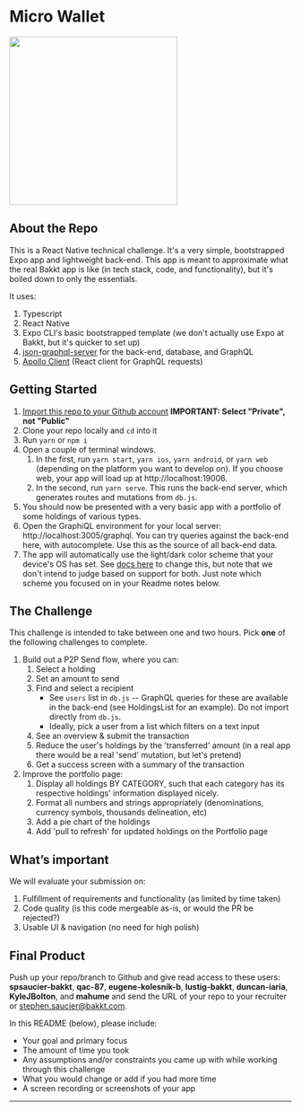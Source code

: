 # Micro Wallet

<img width="300" src="assets/images/default-screenshot.png" />

## About the Repo

This is a React Native technical challenge. It's a very simple, bootstrapped Expo app and lightweight back-end. This app is meant to approximate what the real Bakkt app is like (in tech stack, code, and functionality), but it's boiled down to only the essentials.

It uses:

1. Typescript
1. React Native
1. Expo CLI's basic bootstrapped template (we don't actually use Expo at Bakkt, but it's quicker to set up)
1. [json-graphql-server](https://github.com/marmelab/json-graphql-server) for the back-end, database, and GraphQL
1. [Apollo Client](https://www.apollographql.com/docs/react/) (React client for GraphQL requests)

## Getting Started

1. [Import this repo to your Github account](https://github.com/new/import) **IMPORTANT: Select "Private", not "Public"**
1. Clone your repo locally and `cd` into it
1. Run `yarn` or `npm i`
1. Open a couple of terminal windows.
   1. In the first, run `yarn start`, `yarn ios`, `yarn android`, or `yarn web` (depending on the platform you want to develop on). If you choose web, your app will load up at http://localhost:19006.
   1. In the second, run `yarn serve`. This runs the back-end server, which generates routes and mutations from `db.js`.
1. You should now be presented with a very basic app with a portfolio of some holdings of various types.
1. Open the GraphiQL environment for your local server: http://localhost:3005/graphql. You can try queries against the back-end here, with autocomplete. Use this as the source of all back-end data.
1. The app will automatically use the light/dark color scheme that your device's OS has set. See [docs here](https://docs.expo.io/versions/latest/sdk/appearance/) to change this, but note that we don't intend to judge based on support for both. Just note which scheme you focused on in your Readme notes below.

## The Challenge

This challenge is intended to take between one and two hours. Pick **one** of the following challenges to complete.

1. Build out a P2P Send flow, where you can:
   1. Select a holding
   1. Set an amount to send
   1. Find and select a recipient
      - See `users` list in `db.js` -- GraphQL queries for these are available in the back-end (see HoldingsList for an example). Do not import directly from `db.js`.
      - Ideally, pick a user from a list which filters on a text input
   1. See an overview & submit the transaction
   1. Reduce the user's holdings by the 'transferred' amount (in a real app there would be a real 'send' mutation, but let's pretend)
   1. Get a success screen with a summary of the transaction
1. Improve the portfolio page:
   1. Display all holdings BY CATEGORY, such that each category has its respective holdings' information displayed nicely.
   1. Format all numbers and strings appropriately (denominations, currency symbols, thousands delineation, etc)
   1. Add a pie chart of the holdings
   1. Add 'pull to refresh' for updated holdings on the Portfolio page

## What’s important

We will evaluate your submission on:

1. Fulfillment of requirements and functionality (as limited by time taken)
1. Code quality (is this code mergeable as-is, or would the PR be rejected?)
1. Usable UI & navigation (no need for high polish)

## Final Product

Push up your repo/branch to Github and give read access to these users: **spsaucier-bakkt**, **qac-87**, **eugene-kolesnik-b**, **lustig-bakkt**, **duncan-iaria**, **KyleJBolton**, and **mahume** and send the URL of your repo to your recruiter or stephen.saucier@bakkt.com.

In this README (below), please include:

- Your goal and primary focus
- The amount of time you took
- Any assumptions and/or constraints you came up with while working through this challenge
- What you would change or add if you had more time
- A screen recording or screenshots of your app

---
